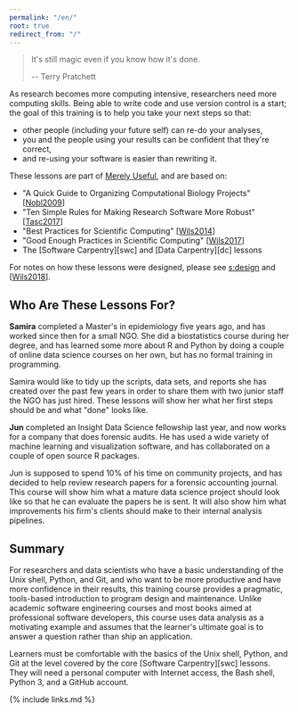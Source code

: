 ```yaml
---
permalink: "/en/"
root: true
redirect_from: "/"
---
```


> It's still magic even if you know how it's done.
>
> -- Terry Pratchett

As research becomes more computing intensive,
researchers need more computing skills.
Being able to write code and use version control is a start;
the goal of this training is to help you take your next steps
so that:

-   other people (including your future self) can re-do your analyses,
-   you and the people using your results can be confident that they're correct,
-   and re-using your software is easier than rewriting it.

These lessons are part of [Merely Useful]({{site.organization}}), and are based on:

-   "A Quick Guide to Organizing Computational Biology Projects" [[Nobl2009](#CITE)]
-   "Ten Simple Rules for Making Research Software More Robust" [[Tasc2017](#CITE)]
-   "Best Practices for Scientific Computing" [[Wils2014](#CITE)]
-   "Good Enough Practices in Scientific Computing" [[Wils2017](#CITE)]
-   The [Software Carpentry][swc] and [Data Carpentry][dc] lessons

For notes on how these lessons were designed, please see [s:design](#APPENDIX)
and [[Wils2018](#CITE)].

## Who Are These Lessons For?

**Samira** completed a Master's in epidemiology five years ago, and
has worked since then for a small NGO.  She did a biostatistics course
during her degree, and has learned some more about R and Python by
doing a couple of online data science courses on her own, but has no
formal training in programming.

Samira would like to tidy up the scripts, data sets, and reports she
has created over the past few years in order to share them with two
junior staff the NGO has just hired.  These lessons will show her what
her first steps should be and what "done" looks like.

**Jun** completed an Insight Data Science fellowship last year, and
now works for a company that does forensic audits.  He has used a wide
variety of machine learning and visualization software, and has
collaborated on a couple of open source R packages.

Jun is supposed to spend 10% of his time on community projects, and
has decided to help review research papers for a forensic accounting
journal.  This course will show him what a mature data science project
should look like so that he can evaluate the papers he is sent.  It
will also show him what improvements his firm's clients should make to
their internal analysis pipelines.

## Summary

For researchers and data scientists who have a basic understanding of the Unix shell, Python, and Git,
and who want to be more productive and have more confidence in their results,
this training course
provides a pragmatic, tools-based introduction to program design and maintenance.
Unlike academic software engineering courses and most books aimed at professional software developers,
this course uses data analysis as a motivating example
and assumes that the learner's ultimate goal is to answer a question rather than ship an application.

Learners must be comfortable with the basics of the Unix shell, Python, and Git
at the level covered by the core [Software Carpentry][swc] lessons.
They will need a personal computer with Internet access,
the Bash shell,
Python 3,
and a GitHub account.

{% include links.md %}
